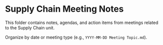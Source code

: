 # Supply Chain Meeting Notes

This folder contains notes, agendas, and action items from meetings related to the Supply Chain unit.

Organize by date or meeting type (e.g., `YYYY-MM-DD Meeting Topic.md`). 